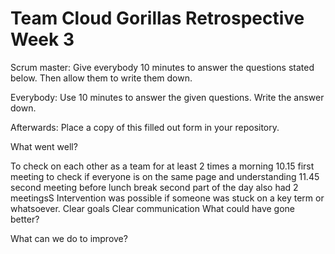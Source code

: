 # Team Cloud Gorillas Retrospective Week 3

Scrum master: Give everybody 10 minutes to answer the questions stated below. Then allow them to write them down.

Everybody: Use 10 minutes to answer the given questions. Write the answer down.

Afterwards: Place a copy of this filled out form in your repository.

What went well?

To check on each other as a team for at least 2 times a morning
10.15 first meeting to check if everyone is on the same page and understanding
11.45 second meeting before lunch break
second part of the day also had 2 meetingsS
Intervention was possible if someone was stuck on a key term or whatsoever.
Clear goals
Clear communication
What could have gone better?

What can we do to improve?
